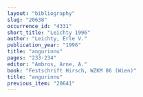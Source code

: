 ```yaml
---
layout: "bibliography"
slug: "20638"
occurrence_id: "4331"
short_title: "Leichty 1996"
author: "Leichty, Erle V."
publication_year: "1996"
title: "angurinnu"
pages: "233-234"
editor: "Ambros, Arne, A."
book: "Festschrift Hirsch, WZKM 86 (Wien)"
title: "angurinnu"
previous_item: "20641"
---
```

